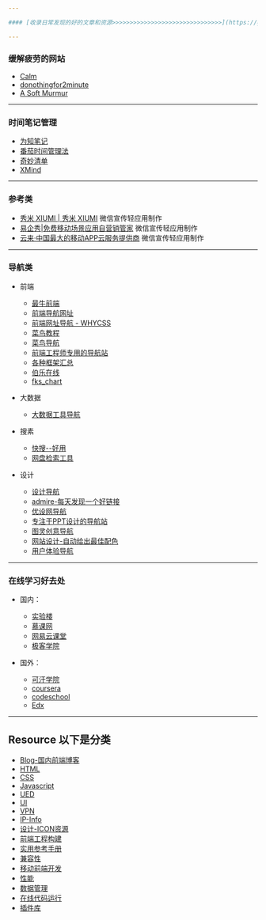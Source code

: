 ```yaml
---

#### [收录日常发现的好的文章和资源>>>>>>>>>>>>>>>>>>>>>>>>>>>>>>>](https://github.com/poetries/mywiki/issues)

---
```


### 缓解疲劳的网站
  
 - [Calm](https://www.calm.com/)
 - [donothingfor2minute](http://www.donothingfor2minutes.com/)
 - [A Soft Murmur](http://asoftmurmur.com/)

---

### 时间笔记管理

  - [为知笔记](http://www.wiz.cn/)
  - [番茄时间管理法](http://alloyteam.github.io/AlloyTimer/)
  - [奇妙清单](https://www.wunderlist.com/zh/)
  - [XMind](http://www.xmindchina.net/)

---

### 参考类

- [秀米 XIUMI | 秀米 XIUMI](http://xiumi.us/) 微信宣传轻应用制作
- [易企秀|免费移动场景应用自营销管家](http://eqxiu.com/#/home) 微信宣传轻应用制作
- [云来·中国最大的移动APP云服务提供商](http://www.liveapp.cn/) 微信宣传轻应用制作

---



### 导航类

- 前端

  - [最牛前端](http://f2er.club/)
  - [前端导航网址](http://caibaojian.com/links)
  - [前端网址导航 - WHYCSS](http://whycss.com/)
  - [菜鸟教程](http://www.runoob.com/)
  - [菜鸟导航](http://www.runoob.com/w3cnav)
  - [前端工程师专用的导航站](http://www.css88.com/nav/)
  - [各种框架汇总](https://www.awesomes.cn/repos/Applications/Frameworks)
  - [伯乐在线](http://hao.jobbole.com/#rd)
  - [fks_chart](http://html5ify.com/fks/fks_chart/)
  
  
- 大数据
 
  - [大数据工具导航](http://hao.199it.com/)


- 搜素

  - [快搜--好用](http://so.chongbuluo.com/)
  - [网盘检索工具](http://www.xilinjie.com)

- 设计

  - [设计导航](http://hao.shejidaren.com/)
  - [admire-每天发现一个好链接](https://admire.so/)
  - [优设网导航](http://hao.uisdc.com/)
  - [专注于PPT设计的导航站](http://hippter.com/)
  - [图灵创意导航](http://turingchina.cn/)
  - [网站设计-自动给出最佳配色](http://www.materialpalette.com/)
  - [用户体验导航 ](http://www.uedh.cn/index.php)
 
  
---  


### 在线学习好去处

- 国内：

  - [实验楼](https://www.shiyanlou.com)
  - [慕课网](http://imooc.com)
  - [网易云课堂](http://study.163.com/)
  - [极客学院](http://www.jikexueyuan.com/)

- 国外：

  - [可汗学院](https://www.khanacademy.org/)
  - [coursera](https://www.coursera.org/)
  - [codeschool](https://www.codeschool.com/learn)
  - [Edx](https://www.edx.org/)


---


## Resource 以下是分类

 - [Blog-国内前端博客](https://github.com/poetries/mywiki/blob/master/Blog.md)
 - [HTML](https://github.com/poetries/mywiki/blob/master/HTML.md)
 - [CSS](https://github.com/poetries/mywiki/blob/master/CSS.md)
 - [Javascript](https://github.com/poetries/mywiki/blob/master/Javascript.md)
 - [UED](https://github.com/poetries/mywiki/blob/master/UED.md)
 - [UI](https://github.com/poetries/mywiki/blob/master/UI.md)
 - [VPN](https://github.com/poetries/mywiki/blob/master/VPN.md)
 - [IP-Info](https://github.com/poetries/mywiki/blob/master/IP-Info.md)
 - [设计-ICON资源](https://github.com/poetries/mywiki/blob/master/%E8%AE%BE%E8%AE%A1.md)
 - [前端工程构建](https://github.com/poetries/mywiki/blob/master/%E5%89%8D%E7%AB%AF%E5%B7%A5%E7%A8%8B%E6%9E%84%E5%BB%BA.md)
 - [实用参考手册](https://github.com/poetries/mywiki/blob/master/%E5%AE%9E%E7%94%A8%E5%8F%82%E8%80%83%E6%89%8B%E5%86%8C.md)
 - [兼容性](https://github.com/poetries/mywiki/blob/master/%E5%85%BC%E5%AE%B9%E6%80%A7.md)
 - [移动前端开发](https://github.com/poetries/mywiki/blob/master/%E7%A7%BB%E5%8A%A8%E5%89%8D%E7%AB%AF%E5%BC%80%E5%8F%91.md)
 - [性能](https://github.com/poetries/mywiki/blob/master/%E6%80%A7%E8%83%BD.md)
 - [数据管理](https://github.com/poetries/mywiki/blob/master/%E6%95%B0%E6%8D%AE%E7%AE%A1%E7%90%86.md)
 - [在线代码运行](https://github.com/poetries/mywiki/blob/master/%E5%9C%A8%E7%BA%BF%E4%BB%A3%E7%A0%81%E8%BF%90%E8%A1%8C.md)
 - [插件库](https://github.com/poetries/mywiki/blob/master/%E6%8F%92%E4%BB%B6%E5%BA%93%2Cmd)	

